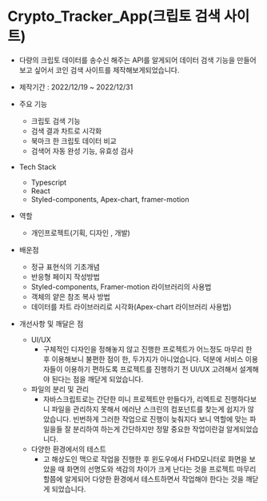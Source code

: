 # Crypto_Tracker_App(크립토 검색 사이트)

- 다량의 크립토 데이터를 송수신 해주는 API를 알게되어 데이터 검색 기능을 만들어보고 싶어서 코인 검색 사이트를 제작해보게되었습니다.

- 제작기간 : 2022/12/19 ~ 2022/12/31

- 주요 기능

  - 크립토 검색 기능
  - 검색 결과 차트로 시각화
  - 북마크 한 크립토 데이터 비교
  - 검색어 자동 완성 기능, 유효성 검사

- Tech Stack

  - Typescript
  - React
  - Styled-components, Apex-chart, framer-motion

- 역할

  - 개인프로젝트(기획, 디자인 , 개발)

- 배운점

  - 정규 표현식의 기초개념
  - 반응형 페이지 작성방법
  - Styled-components, Framer-motion 라이브러리의 사용법
  - 객체의 얕은 참조 복사 방법
  - 데이터를 차트 라이브러리로 시각화(Apex-chart 라이브러리 사용법)

- 개선사항 및 깨달은 점

  - UI/UX
    - 구체적인 디자인을 정해놓지 않고 진행한 프로젝트가 어느정도 마무리 한 후 이용해보니 불편한 점이 한, 두가지가 아니었습니다. 덕분에 서비스 이용자들이 이용하기 편하도록 프로젝트를 진행하기 전 UI/UX 고려해서 설계해야 된다는 점을 깨닫게 되었습니다.
  - 파일의 분리 및 관리
    - 자바스크립트로는 간단한 미니 프로젝트만 만들다가, 리엑트로 진행하다보니 파일을 관리하지 못해서 에러난 스크린의 컴포넌트를 찾는게 쉽지가 않았습니다. 빈번하게 그러한 작업으로 진행이 늦춰지다 보니 역할에 맞는 파일을들 잘 분리하여 하는게 간단하지만 정말 중요한 작업이란걸 알게되었습니다.
  - 다양한 환경에서의 테스트
    - 고 해상도인 맥으로 작업을 진행한 후 윈도우에서 FHD모니터로 화면을 보았을 때 화면의 선명도와 색감의 차이가 크게 난다는 것을 프로젝트 마무리 할쯤에 알게되어 다양한 환경에서 테스트하면서 작업해야 한다는 것을 깨닫게 되었습니다.
